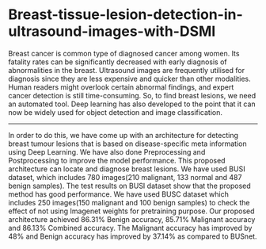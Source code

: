 # Breast-tissue-lesion-detection-in-ultrasound-images-with-DSMI

Breast cancer is common type of diagnosed cancer among women. Its fatality rates can
be significantly decreased with early diagnosis of abnormalities in the breast. Ultrasound
images are frequently utilised for diagnosis since they are less expensive and quicker than
other modalities. Human readers might overlook certain abnormal findings, and expert
cancer detection is still time-consuming. So, to find breast lesions, we need an automated
tool. Deep learning has also developed to the point that it can now be widely used for
object detection and image classification.

-----------------------------------------------------------------------------------------------------------------------------------------
In order to do this, we have come up with an architecture for detecting breast tumour
lesions that is based on disease-specific meta information using Deep Learning. We have
also done Preprocessing and Postprocessing to improve the model performance.
This proposed architecture can locate and diagnose breast lesions. We have used BUSI
dataset, which includes 780 images(210 malignant, 133 normal and 487 benign samples).
The test results on BUSI dataset show that the proposed method has good performance.
We have used BUSC dataset which includes 250 images(150 malignant and 100 benign
samples) to check the effect of not using Imagenet weights for pretraining purpose. Our
proposed architecture achieved 86.31% Benign accuracy, 85.71% Malignant accuracy and
86.13% Combined accuracy. The Malignant accuracy has improved by 48% and Benign
accuracy has improved by 37.14% as compared to BUSnet.
